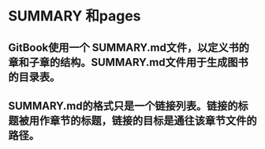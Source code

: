 # SUMMARY 和pages

## GitBook使用一个 SUMMARY.md文件，以定义书的章和子章的结构。SUMMARY.md文件用于生成图书的目录表。

## SUMMARY.md的格式只是一个链接列表。链接的标题被用作章节的标题，链接的目标是通往该章节文件的路径。



